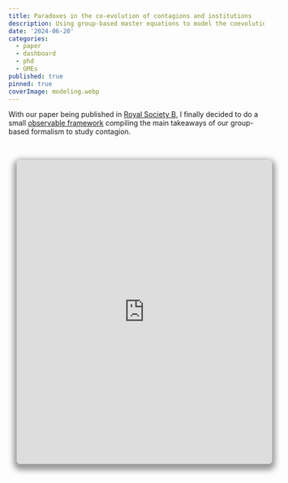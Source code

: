 ```yaml
---
title: Paradoxes in the co-evolution of contagions and institutions
description: Using group-based master equations to model the coevolution of policies and behaviors in contagion.
date: '2024-06-20'
categories:
  - paper
  - dashboard
  - phd
  - GMEs
published: true
pinned: true
coverImage: modeling.webp
---
```


With our paper being published in [Royal Society B](https://royalsocietypublishing.org/journal/rspb), I finally decided to do a small [observable framework](https://joint-lab.observablehq.cloud/hello-gmes/) compiling the main takeaways of our group-based formalism to study contagion. 

<br>
<iframe width="100%" height="600px" frameborder="0" class="crop" title="rsb dashboard"
  src="https://observablehq.com/embed/@jstonge/computational-embeddings@latest?cell=*"></iframe>

<style>
.crop {
  border-radius: 8px;
  margin: 1rem;
  max-width: calc(100%);
  box-shadow: 0 0 0 0.75px rgba(128, 128, 128, 0.2), 0 6px 12px 6px rgba(0, 0, 0, 0.4);
}
</style>
